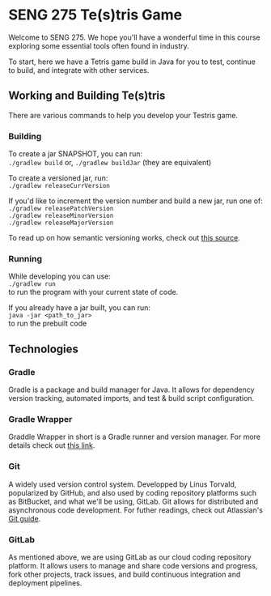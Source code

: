 # SENG 275 Te(s)tris Game

Welcome to SENG 275. We hope you'll have a wonderful time in this course exploring some essential tools often found in industry.

To start, here we have a Tetris game build in Java for you to test, continue to build, and integrate with other services.

## Working and Building Te(s)tris

There are various commands to help you develop your Testris game.

### Building

To create a jar SNAPSHOT, you can run:  
`./gradlew build` or, `./gradlew buildJar` (they are equivalent)

To create a versioned jar, run:  
`./gradlew releaseCurrVersion`

If you'd like to increment the version number and build a new jar, run one of:  
`./gradlew releasePatchVersion`  
`./gradlew releaseMinorVersion`  
`./gradlew releaseMajorVersion`

To read up on how semantic versioning works, check out [this source](https://semver.org/).

### Running

While developing you can use:  
`./gradlew run`  
to run the program with your current state of code.

If you already have a jar built, you can run:  
`java -jar <path_to_jar>`  
to run the prebuilt code

## Technologies

### Gradle

Gradle is a package and build manager for Java. It allows for dependency version tracking, automated imports, and test & build script configuration.

### Gradle Wrapper

Graddle Wrapper in short is a Gradle runner and version manager. For more details check out [this link](http://kevinpelgrims.com/blog/2015/05/25/use-the-gradle-wrapper-for-your-android-projects/_).

### Git

A widely used version control system. Developped by Linus Torvald, popularized by GitHub, and also used by coding repository platforms such as BitBucket, and what we'll be using, GitLab. Git allows for distributed and asynchronous code development. For futher readings, check out Atlassian's [Git guide](https://www.atlassian.com/git/).

### GitLab

As mentioned above, we are using GitLab as our cloud coding repository platform. It allows users to manage and share code versions and progress, fork other projects, track issues, and build continuous integration and deployment pipelines.
